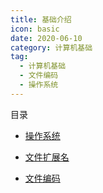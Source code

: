 ```yaml
---
title: 基础介绍
icon: basic
date: 2020-06-10
category: 计算机基础
tag: 
  - 计算机基础
  - 文件编码
  - 操作系统
---
```




目录

- [操作系统](OS.md)

- [文件扩展名](file-extension.md)

- [文件编码](encoding.md)


